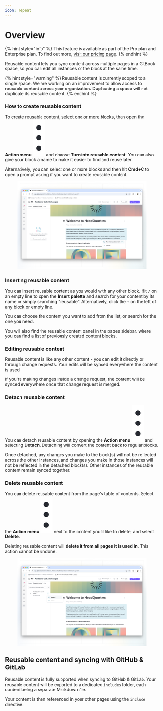 ```yaml
---
icon: repeat
---
```


# Overview

{% hint style="info" %}
This feature is available as part of the Pro plan and Enterprise plan. To find out more, [visit our pricing page](https://www.gitbook.com/pricing).
{% endhint %}

Reusable content lets you sync content across multiple pages in a GitBook space, so you can edit all instances of the block at the same time.

{% hint style="warning" %}
Reusable content is currently scoped to a single space. We are working on an improvement to allow access to reusable content across your organization. Duplicating a space will not duplicate its reusable content.
{% endhint %}

### **How to create reusable content**

To create reusable content, [select one or more blocks](../blocks/#selecting-blocks-and-interacting-with-selected-blocks), then open the **Action menu** <img src="../.gitbook/assets/Actions menu.png" alt="" data-size="line"> and choose **Turn into reusable content**. You can also give your block a name to make it easier to find and reuse later.

Alternatively, you can select one or more blocks and then hit **Cmd+C** to open a prompt asking if you want to create reusable content.

<figure><img src="../.gitbook/assets/create-reusable-block.png" alt=""><figcaption></figcaption></figure>

### **Inserting reusable content**

You can insert reusable content as you would with any other block. Hit `/` on an empty line to open the **Insert palette** and search for your content by its name or simply searching "reusable". Alternatively, click the `+` on the left of any block or empty line.

You can choose the content you want to add from the list, or search for the one you need.

You will also find the reusable content panel in the pages sidebar, where you can find a list of previously created content blocks.

### **Editing reusable content**

Reusable content is like any other content - you can edit it directly or through change requests. Your edits will be synced everywhere the content is used.

If you're making changes inside a change request, the content will be synced everywhere once that change request is merged.

### **Detach reusable content**

You can detach reusable content by opening the **Action menu** <img src="../.gitbook/assets/Actions menu.png" alt="" data-size="line"> and selecting **Detach**. Detaching will convert the content back to regular blocks.

Once detached, any changes you make to the block(s) will not be reflected across the other instances, and changes you make in those instances will not be reflected in the detached block(s). Other instances of the reusable content remain synced together.

### Delete reusable content

You can delete reusable content from the page's table of contents. Select the **Action menu** <img src="../.gitbook/assets/Actions menu.png" alt="" data-size="line"> next to the content you’d like to delete, and select **Delete**.

Deleting reusable content will **delete it from all pages it is used in**. This action cannot be undone.

<figure><img src="../.gitbook/assets/rename-reusable-block.png" alt=""><figcaption></figcaption></figure>

## Reusable content and syncing with GitHub & GitLab

Reusable content is fully supported when syncing to GitHub & GitLab. Your reusable content will be exported to a dedicated `includes` folder, each content being a separate Markdown file.

Your content is then referenced in your other pages using the `include` directive.

